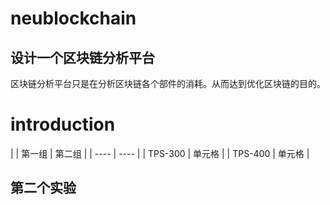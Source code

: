# neublockchain
## 设计一个区块链分析平台
区块链分析平台只是在分析区块链各个部件的消耗。从而达到优化区块链的目的。
# introduction
|     |  第一组 |  第二组 |
|  ----  | ----  |
| TPS-300  | 单元格 |
| TPS-400  | 单元格 |


## 第二个实验
